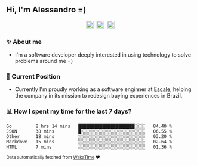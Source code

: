 ## Hi, I'm Alessandro =)

<p align="center">
  <a href="https://www.linkedin.com/in/alessandro-costa-dev/"><img src="https://img.shields.io/badge/-alessandro--costa--dev-%233f7ec6?style=flat-square&logo=Linkedin&logoColor=white" height="20"/></a>&nbsp;&nbsp;<a href="https://medium.com/@alessandro_costa"><img src="https://img.shields.io/badge/-%40alessandro__costa-%20black?style=flat-square&logo=Medium" height="20"/></a>&nbsp;&nbsp;<a href="mailto:alessandro96fc@gmail.com"><img src="https://img.shields.io/badge/-alessandro96fc%40gmail.com-%23c14438?style=flat-square&logo=Gmail&logoColor=white" height="20"/></a>
</p>

### :sparkles: About me

- I'm a software developer deeply interested in using technology to solve problems around me =)

### :office: Current Position 

-  Currently I'm proudly working as a software enginner at [Escale](https://github.com/escaletech), helping the company in its mission to redesign buying experiences in Brazil.

### :bar_chart: How I spent my time for the last 7 days?

<!--START_SECTION:waka-->
```text
Go         8 hrs 14 mins   █████████████████████░░░░   84.40 % 
JSON       38 mins         █░░░░░░░░░░░░░░░░░░░░░░░░   06.55 % 
Other      18 mins         ░░░░░░░░░░░░░░░░░░░░░░░░░   03.20 % 
Markdown   15 mins         ░░░░░░░░░░░░░░░░░░░░░░░░░   02.64 % 
HTML       7 mins          ░░░░░░░░░░░░░░░░░░░░░░░░░   01.36 %
```
<!--END_SECTION:waka-->

<sub>Data automatically fetched from [WakaTime](https://wakatime.com/) :heart:</sub>
